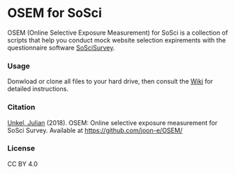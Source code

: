 # OSEM for SoSci

OSEM (Online Selective Exposure Measurement) for SoSci is a collection of scripts that help you conduct mock website selection expirements with the questionnaire software [SoSciSurvey](www.soscisurvey.com).

### Usage

Donwload or clone all files to your hard drive, then consult the [Wiki](https://github.com/joon-e/OSEM/wiki) for detailed instructions.

### Citation

[Unkel, Julian](http://www.julianunkel.com) (2018). OSEM: Online selective exposure measurement for SoSci Survey. Available at https://github.com/joon-e/OSEM/

### License

CC BY 4.0
